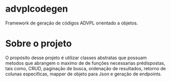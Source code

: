 # advplcodegen
Framework de geração de códigos ADVPL orientado a objetos.

# Sobre o projeto
O propósito desse projeto é utilizar classes abstratas que possuam metodos que abrangem o maximo de de funções necessarias prédispostas, tais como, CRUD, paginação de busca, ordenação de resultados, retorno de colunas especificas, mapper de objeto para Json e geração de endpoints.




